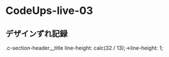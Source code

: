# CodeUps-live-03

## デザインずれ記録
.c-section-header__title
line-height: calc(32 / 13);→line-height: 1;
